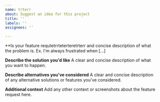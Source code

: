 ```yaml
---
name: trterr
about: Suggest an idea for this project
title: ''
labels: ''
assignees: ''

---
```


**Is your feature requtetrrteterteretrterr and concise description of what the problem is. Ex. I'm always frustrated when [...]

**Describe the solution you'd like**
A clear and concise description of what you want to happen.

**Describe alternatives you've considered**
A clear and concise description of any alternative solutions or features you've considered.

**Additional context**
Add any other context or screenshots about the feature request here.
